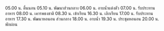 05.00 น. ตื่นนอน
05.10 น. พัฒนาส่วนกลาง
06.00 น. อาบน้ำแต่งตัว
07.00 น. รับประทานอาหาร
08.00 น. เคารพธงชาติ
08.30 น. เข้าเรียน
16.30 น. เลิกเรียน
17.00 น. รับประทานอาหาร
17.30 น. พัฒนาหอนอน ส่วนกลาง
18.00 น. อาบน้ำ
19.30 น. ประชุมหอนอน
20.00 น. พักผ่อน
